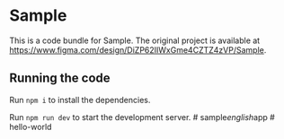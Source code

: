 
  # Sample

  This is a code bundle for Sample. The original project is available at https://www.figma.com/design/DiZP62IIWxGme4CZTZ4zVP/Sample.

  ## Running the code

  Run `npm i` to install the dependencies.

  Run `npm run dev` to start the development server.
  #   s a m p l e _ e n g l i s h _ a p p  
 #   h e l l o - w o r l d  
 
